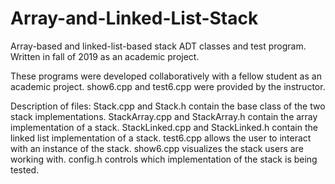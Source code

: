 # Array-and-Linked-List-Stack
Array-based and linked-list-based stack ADT classes and test program. Written in fall of 2019 as an academic project.

These programs were developed collaboratively with a fellow student as an academic project. show6.cpp and test6.cpp were provided by the instructor.

Description of files:
Stack.cpp and Stack.h contain the base class of the two stack implementations.
StackArray.cpp and StackArray.h contain the array implementation of a stack.
StackLinked.cpp and StackLinked.h contain the linked list implementation of a stack.
test6.cpp allows the user to interact with an instance of the stack.
show6.cpp visualizes the stack users are working with.
config.h controls which implementation of the stack is being tested.
